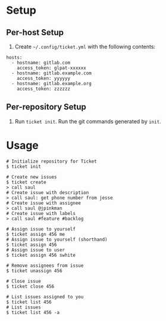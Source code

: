 # Setup

## Per-host Setup
1. Create `~/.config/ticket.yml` with the following contents:

```
hosts:
  - hostname: gitlab.com
    access_token: glpat-xxxxxx
  - hostname: gitlab.example.com
    access_token: yyyyyy
  - hostname: gitlab.example.org
    access_token: zzzzzz 
```

## Per-repository Setup
1. Run `ticket init`. Run the git commands generated by `init`.

# Usage
```shell
# Initialize repository for Ticket
$ ticket init

# Create new issues
$ ticket create
> call saul
# Create issue with description
> call saul: get phone number from jesse
# Create issue with assignee
> call saul @jpinkman
# Create issue with labels
> call saul #feature #backlog

# Assign issue to yourself
$ ticket assign 456 me
# Assign issue to yourself (shorthand)
$ ticket assign 456
# Assign issue to user
$ ticket assign 456 swhite

# Remove assignees from issue
$ ticket unassign 456

# Close issue
$ ticket close 456

# List issues assigned to you
$ ticket list 456
# List issues
$ ticket list 456 -a
```
